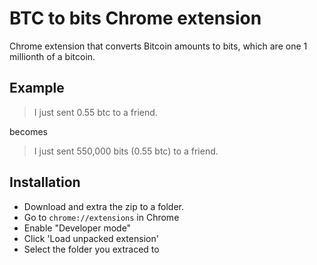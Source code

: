 # BTC to bits Chrome extension
Chrome extension that converts Bitcoin amounts to bits, which are one 1 millionth of a bitcoin.

## Example

>I just sent 0.55 btc to a friend.

becomes

>I just sent 550,000 bits (0.55 btc) to a friend.

## Installation

 - Download and extra the zip to a folder.
 - Go to `chrome://extensions` in Chrome
 - Enable "Developer mode"
 - Click 'Load unpacked extension'
 - Select the folder you extraced to
